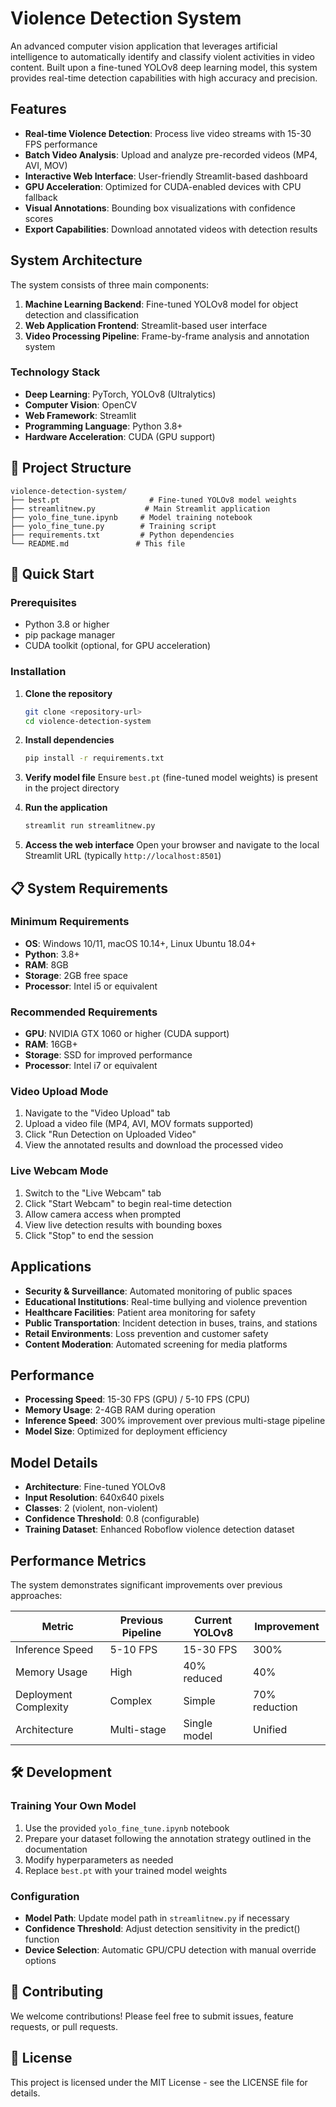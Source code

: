 # Violence Detection System

An advanced computer vision application that leverages artificial intelligence to automatically identify and classify violent activities in video content. Built upon a fine-tuned YOLOv8 deep learning model, this system provides real-time detection capabilities with high accuracy and precision.

## Features

- **Real-time Violence Detection**: Process live video streams with 15-30 FPS performance
- **Batch Video Analysis**: Upload and analyze pre-recorded videos (MP4, AVI, MOV)
- **Interactive Web Interface**: User-friendly Streamlit-based dashboard
- **GPU Acceleration**: Optimized for CUDA-enabled devices with CPU fallback
- **Visual Annotations**: Bounding box visualizations with confidence scores
- **Export Capabilities**: Download annotated videos with detection results

## System Architecture

The system consists of three main components:

1. **Machine Learning Backend**: Fine-tuned YOLOv8 model for object detection and classification
2. **Web Application Frontend**: Streamlit-based user interface
3. **Video Processing Pipeline**: Frame-by-frame analysis and annotation system

### Technology Stack

- **Deep Learning**: PyTorch, YOLOv8 (Ultralytics)
- **Computer Vision**: OpenCV
- **Web Framework**: Streamlit
- **Programming Language**: Python 3.8+
- **Hardware Acceleration**: CUDA (GPU support)

## 📁 Project Structure

```
violence-detection-system/
├── best.pt                    # Fine-tuned YOLOv8 model weights
├── streamlitnew.py           # Main Streamlit application
├── yolo_fine_tune.ipynb     # Model training notebook
├── yolo_fine_tune.py        # Training script
├── requirements.txt         # Python dependencies
└── README.md               # This file
```

## 🚀 Quick Start

### Prerequisites

- Python 3.8 or higher
- pip package manager
- CUDA toolkit (optional, for GPU acceleration)

### Installation

1. **Clone the repository**
   ```bash
   git clone <repository-url>
   cd violence-detection-system
   ```

2. **Install dependencies**
   ```bash
   pip install -r requirements.txt
   ```

3. **Verify model file**
   Ensure `best.pt` (fine-tuned model weights) is present in the project directory

4. **Run the application**
   ```bash
   streamlit run streamlitnew.py
   ```

5. **Access the web interface**
   Open your browser and navigate to the local Streamlit URL (typically `http://localhost:8501`)

## 📋 System Requirements

### Minimum Requirements
- **OS**: Windows 10/11, macOS 10.14+, Linux Ubuntu 18.04+
- **Python**: 3.8+
- **RAM**: 8GB
- **Storage**: 2GB free space
- **Processor**: Intel i5 or equivalent

### Recommended Requirements
- **GPU**: NVIDIA GTX 1060 or higher (CUDA support)
- **RAM**: 16GB+
- **Storage**: SSD for improved performance
- **Processor**: Intel i7 or equivalent

### Video Upload Mode

1. Navigate to the "Video Upload" tab
2. Upload a video file (MP4, AVI, MOV formats supported)
3. Click "Run Detection on Uploaded Video"
4. View the annotated results and download the processed video

### Live Webcam Mode

1. Switch to the "Live Webcam" tab
2. Click "Start Webcam" to begin real-time detection
3. Allow camera access when prompted
4. View live detection results with bounding boxes
5. Click "Stop" to end the session

##  Applications

- **Security & Surveillance**: Automated monitoring of public spaces
- **Educational Institutions**: Real-time bullying and violence prevention
- **Healthcare Facilities**: Patient area monitoring for safety
- **Public Transportation**: Incident detection in buses, trains, and stations
- **Retail Environments**: Loss prevention and customer safety
- **Content Moderation**: Automated screening for media platforms

##  Performance

- **Processing Speed**: 15-30 FPS (GPU) / 5-10 FPS (CPU)
- **Memory Usage**: 2-4GB RAM during operation
- **Inference Speed**: 300% improvement over previous multi-stage pipeline
- **Model Size**: Optimized for deployment efficiency

##  Model Details

- **Architecture**: Fine-tuned YOLOv8
- **Input Resolution**: 640x640 pixels
- **Classes**: 2 (violent, non-violent)
- **Confidence Threshold**: 0.8 (configurable)
- **Training Dataset**: Enhanced Roboflow violence detection dataset

##  Performance Metrics

The system demonstrates significant improvements over previous approaches:

| Metric | Previous Pipeline | Current YOLOv8 | Improvement |
|--------|------------------|----------------|-------------|
| Inference Speed | 5-10 FPS | 15-30 FPS | 300% |
| Memory Usage | High | 40% reduced | 40% |
| Deployment Complexity | Complex | Simple | 70% reduction |
| Architecture | Multi-stage | Single model | Unified |

## 🛠️ Development

### Training Your Own Model

1. Use the provided `yolo_fine_tune.ipynb` notebook
2. Prepare your dataset following the annotation strategy outlined in the documentation
3. Modify hyperparameters as needed
4. Replace `best.pt` with your trained model weights

### Configuration

- **Model Path**: Update model path in `streamlitnew.py` if necessary
- **Confidence Threshold**: Adjust detection sensitivity in the predict() function
- **Device Selection**: Automatic GPU/CPU detection with manual override options

## 🤝 Contributing

We welcome contributions! Please feel free to submit issues, feature requests, or pull requests.

## 📜 License

This project is licensed under the MIT License - see the LICENSE file for details.
